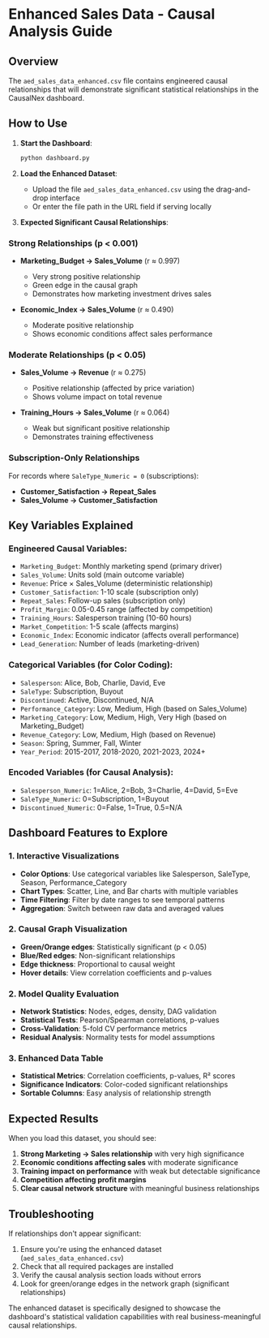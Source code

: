 # Enhanced Sales Data - Causal Analysis Guide

## Overview
The `aed_sales_data_enhanced.csv` file contains engineered causal relationships that will demonstrate significant statistical relationships in the CausalNex dashboard.

## How to Use

1. **Start the Dashboard**:
   ```bash
   python dashboard.py
   ```

2. **Load the Enhanced Dataset**:
   - Upload the file `aed_sales_data_enhanced.csv` using the drag-and-drop interface
   - Or enter the file path in the URL field if serving locally

3. **Expected Significant Causal Relationships**:

### Strong Relationships (p < 0.001)
- **Marketing_Budget → Sales_Volume** (r ≈ 0.997)
  - Very strong positive relationship
  - Green edge in the causal graph
  - Demonstrates how marketing investment drives sales

- **Economic_Index → Sales_Volume** (r ≈ 0.490)
  - Moderate positive relationship
  - Shows economic conditions affect sales performance

### Moderate Relationships (p < 0.05)
- **Sales_Volume → Revenue** (r ≈ 0.275)
  - Positive relationship (affected by price variation)
  - Shows volume impact on total revenue

- **Training_Hours → Sales_Volume** (r ≈ 0.064)
  - Weak but significant positive relationship
  - Demonstrates training effectiveness

### Subscription-Only Relationships
For records where `SaleType_Numeric = 0` (subscriptions):
- **Customer_Satisfaction → Repeat_Sales**
- **Sales_Volume → Customer_Satisfaction**

## Key Variables Explained

### Engineered Causal Variables:
- `Marketing_Budget`: Monthly marketing spend (primary driver)
- `Sales_Volume`: Units sold (main outcome variable)
- `Revenue`: Price × Sales_Volume (deterministic relationship)
- `Customer_Satisfaction`: 1-10 scale (subscription only)
- `Repeat_Sales`: Follow-up sales (subscription only)
- `Profit_Margin`: 0.05-0.45 range (affected by competition)
- `Training_Hours`: Salesperson training (10-60 hours)
- `Market_Competition`: 1-5 scale (affects margins)
- `Economic_Index`: Economic indicator (affects overall performance)
- `Lead_Generation`: Number of leads (marketing-driven)

### Categorical Variables (for Color Coding):
- `Salesperson`: Alice, Bob, Charlie, David, Eve
- `SaleType`: Subscription, Buyout  
- `Discontinued`: Active, Discontinued, N/A
- `Performance_Category`: Low, Medium, High (based on Sales_Volume)
- `Marketing_Category`: Low, Medium, High, Very High (based on Marketing_Budget)
- `Revenue_Category`: Low, Medium, High (based on Revenue)
- `Season`: Spring, Summer, Fall, Winter
- `Year_Period`: 2015-2017, 2018-2020, 2021-2023, 2024+

### Encoded Variables (for Causal Analysis):
- `Salesperson_Numeric`: 1=Alice, 2=Bob, 3=Charlie, 4=David, 5=Eve
- `SaleType_Numeric`: 0=Subscription, 1=Buyout
- `Discontinued_Numeric`: 0=False, 1=True, 0.5=N/A

## Dashboard Features to Explore

### 1. Interactive Visualizations
- **Color Options**: Use categorical variables like Salesperson, SaleType, Season, Performance_Category
- **Chart Types**: Scatter, Line, and Bar charts with multiple variables
- **Time Filtering**: Filter by date ranges to see temporal patterns
- **Aggregation**: Switch between raw data and averaged values

### 2. Causal Graph Visualization
- **Green/Orange edges**: Statistically significant (p < 0.05)
- **Blue/Red edges**: Non-significant relationships
- **Edge thickness**: Proportional to causal weight
- **Hover details**: View correlation coefficients and p-values

### 2. Model Quality Evaluation
- **Network Statistics**: Nodes, edges, density, DAG validation
- **Statistical Tests**: Pearson/Spearman correlations, p-values
- **Cross-Validation**: 5-fold CV performance metrics
- **Residual Analysis**: Normality tests for model assumptions

### 3. Enhanced Data Table
- **Statistical Metrics**: Correlation coefficients, p-values, R² scores
- **Significance Indicators**: Color-coded significant relationships
- **Sortable Columns**: Easy analysis of relationship strength

## Expected Results

When you load this dataset, you should see:

1. **Strong Marketing → Sales relationship** with very high significance
2. **Economic conditions affecting sales** with moderate significance  
3. **Training impact on performance** with weak but detectable significance
4. **Competition affecting profit margins** 
5. **Clear causal network structure** with meaningful business relationships

## Troubleshooting

If relationships don't appear significant:
1. Ensure you're using the enhanced dataset (`aed_sales_data_enhanced.csv`)
2. Check that all required packages are installed
3. Verify the causal analysis section loads without errors
4. Look for green/orange edges in the network graph (significant relationships)

The enhanced dataset is specifically designed to showcase the dashboard's statistical validation capabilities with real business-meaningful causal relationships.